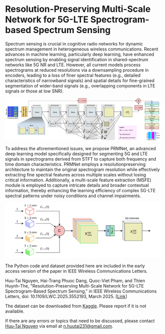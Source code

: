 # Resolution-Preserving Multi-Scale Network for 5G-LTE Spectrogram-based Spectrum Sensing

Spectrum sensing is crucial in cognitive radio networks for dynamic spectrum management in heterogeneous wireless communications. Recent advances in machine learning, particularly deep learning, have enhanced spectrum sensing by enabling signal identification in shared-spectrum networks like 5G NR and LTE.
However, all current models process spectrograms at reduced resolutions via a downsampling procedure in encoders, leading to a loss of finer spectral features (e.g., detailed characteristics of narrowband signals) and spatial details for fine-grained segmentation of wider-band signals (e.g., overlapping components in LTE signals or those at low SNR).

![A detailed architecture of the proposed PRMNet.](PRMNet_architecture.png)

To address the aforementioned issues, we propose PRMNet, an advanced deep learning model specifically designed for segmenting 5G and LTE signals in spectrograms derived from STFT to capture both frequency and time domain characteristics. 
PRMNet employs a resolutionpreserving architecture to maintain the original spectrogram resolution while effectively extracting fine spectral features across multiple scales without losing critical information. Additionally, a multi-scale feature extraction (MSFE) module is employed to capture intricate details and broader contextual information, thereby enhancing the learning efficiency of complex 5G-LTE spectral patterns under noisy conditions and channel impairments.

![An architecture diagram of MSFE.](MSFE_architecture.png)

The Python code and dataset provided here are included in the early access version of the paper in IEEE Wireless Communications Letters.

Huu-Tai Nguyen, Hai-Trang Phuoc Dang, Quoc-Viet Pham, and Thien Huynh-The, "Resolution-Preserving Multi-Scale Network for 5G-LTE Spectrogram-Based Spectrum Sensing,"  in IEEE Wireless Communications Letters, doi: 10.1109/LWC.2025.3552193, March 2025. [[Link](https://ieeexplore.ieee.org/abstract/document/10930430)]

The dataset can be downloaded from [Kaggle](https://www.kaggle.com/datasets/huutai23012003/spectrogramdata-new/data). Please report if it is not available.

If there are any errors or topics that need to be discussed, please contact [Huu-Tai Nguyen](https://github.com/HuuTaiNg) via email at n.huutai231@gmail.com.
